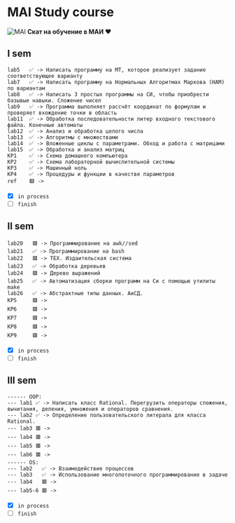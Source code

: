 # MAI Study course
![MAI](https://upload.wikimedia.org/wikipedia/ru/f/f0/Emblem_of_Moscow_Aviation_Institute.svg)
**Скат на обучение в МАИ ♥️**
## I sem
```
lab5   ✅ -> Написать программу на МТ, которое реализует задание соответствующее варианту
lab7   ✅ -> Написать программу на Нормальных Алгоритмах Маркова (НАМ) по вариантам 
lab8   ✅ -> Написать 3 простых программы на СИ, чтобы приобрести базывые навыки. Сложение чисел
lab9   ✅ -> Программа выполняет рассчёт координат по формулам и проверяет вхождение точки в область
lab11  ✅ -> Обработка последовательности литер входного текстового файла. Конечные автоматы
lab12  ✅ -> Анализ и обработка целого числа
lab13  ✅ -> Алгоритмы с множествами 
lab14  ✅ -> Вложенные циклы с параметрами. Обход и работа с матрицами
lab15  ✅ -> Обработка и анализ матриц
KP1    ✅ -> Схема домашнего компьютера
KP2    ✅ -> Схема лабораторной вычислительной системы
KP3    ✅ -> Машинный ноль
KP4    ✅ -> Процедуры и функции в качестве параметров
ref    🟥 -> 
```
 - [x] `in process`
 - [ ] `finish`
 
## II sem
```
lab20   🟥 -> Программирование на awk//sed
lab21   ✅ -> Программирование на bash
lab22   🟥 -> TEX. Издаительская система
lab23   ✅ -> Обработка деревьев
lab24   🟥 -> Дерево выражений
lab25   ✅ -> Автоматизация сборки программ на Си с помощью утилиты make
lab26   ✅ -> Абстрактные типы данных. АиСД.
KP5     🟥 -> 
KP6     🟥 -> 
KP7     🟥 -> 
KP8     🟥 -> 
KP9     🟥 -> 
```
 - [x] `in process`
 - [ ] `finish`

## III sem
```
------ OOP:
--- lab1 ✅ -> Написать класс Rational. Перегрузить операторы сложения, вычитания, деления, умножения и операторов сравнения.
--- lab2 ✅ -> Определение пользовательского литерала для класса Rational.
--- lab3 🟥 -> 
--- lab4 🟥 -> 
--- lab5 🟥 -> 
--- lab6 🟥 -> 
------ OS:
--- lab2   ✅ -> Взаимодействие процессов
--- lab3   ✅ -> Использование многопоточного программирование в задаче
--- lab4   🟥 -> 
--- lab5-6 🟥 -> 
```
 - [x] `in process`
 - [ ] `finish`